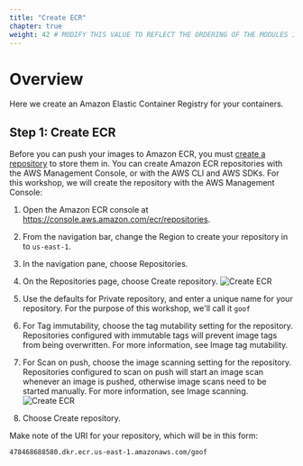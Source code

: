 ```yaml
---
title: "Create ECR"
chapter: true
weight: 42 # MODIFY THIS VALUE TO REFLECT THE ORDERING OF THE MODULES IF APPLICABLE
---
```


# Overview
Here we create an Amazon Elastic Container Registry for your containers.

## Step 1: Create ECR

Before you can push your images to Amazon ECR, you must [create a repository](https://docs.aws.amazon.com/AmazonECR/latest/userguide/repository-create.html) to store them in. You can create Amazon ECR repositories with the AWS Management Console, or with the AWS CLI and AWS SDKs.
For this workshop, we will create the repository with the AWS Management Console:

1. Open the Amazon ECR console at https://console.aws.amazon.com/ecr/repositories.
1. From the navigation bar, change the Region to create your repository in to `us-east-1`.
1. In the navigation pane, choose Repositories.
1. On the Repositories page, choose Create repository.
![Create ECR](/images/aws-ecr-create-repository.png)

1. Use the defaults for Private repository, and enter a unique name for your repository.  For the purpose of this workshop, we'll call it `goof`
1. For Tag immutability, choose the tag mutability setting for the repository. Repositories configured with immutable tags will prevent image tags from being overwritten. For more information, see Image tag mutability.
1. For Scan on push, choose the image scanning setting for the repository. Repositories configured to scan on push will start an image scan whenever an image is pushed, otherwise image scans need to be started manually. For more information, see Image scanning.
![Create ECR](/images/aws-ecr-create-repository-details.png)

1. Choose Create repository.

Make note of the URI for your repository, which will be in this form:

`478468688580.dkr.ecr.us-east-1.amazonaws.com/goof`

